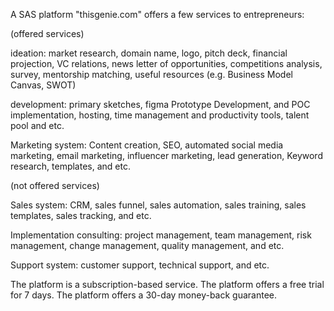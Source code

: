 A SAS platform "thisgenie.com" offers a few services to entrepreneurs:

(offered services)

ideation: market research, domain name, logo, pitch deck, financial projection, VC relations, news letter of opportunities, competitions analysis, survey, mentorship 
matching, useful resources (e.g. Business Model Canvas, SWOT)

development: primary sketches, figma Prototype Development, and POC implementation, hosting, time management and productivity tools, talent pool and etc.

Marketing system: Content creation, SEO, automated social media marketing, email marketing, influencer marketing, lead generation, Keyword research, templates, and etc.

(not offered services)

Sales system: CRM, sales funnel, sales automation, sales training, sales templates, sales tracking, and etc.

Implementation consulting: project management, team management, risk management, change management, quality management, and etc.

Support system: customer support, technical support, and etc.

The platform is a subscription-based service. The platform offers a free trial for 7 days. The platform offers a 30-day money-back guarantee.

